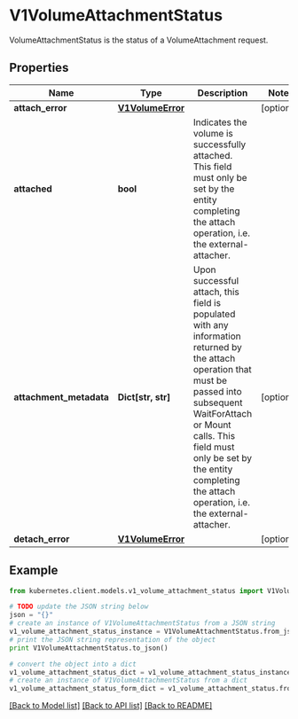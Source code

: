 # V1VolumeAttachmentStatus

VolumeAttachmentStatus is the status of a VolumeAttachment request.

## Properties
Name | Type | Description | Notes
------------ | ------------- | ------------- | -------------
**attach_error** | [**V1VolumeError**](V1VolumeError.md) |  | [optional] 
**attached** | **bool** | Indicates the volume is successfully attached. This field must only be set by the entity completing the attach operation, i.e. the external-attacher. | 
**attachment_metadata** | **Dict[str, str]** | Upon successful attach, this field is populated with any information returned by the attach operation that must be passed into subsequent WaitForAttach or Mount calls. This field must only be set by the entity completing the attach operation, i.e. the external-attacher. | [optional] 
**detach_error** | [**V1VolumeError**](V1VolumeError.md) |  | [optional] 

## Example

```python
from kubernetes.client.models.v1_volume_attachment_status import V1VolumeAttachmentStatus

# TODO update the JSON string below
json = "{}"
# create an instance of V1VolumeAttachmentStatus from a JSON string
v1_volume_attachment_status_instance = V1VolumeAttachmentStatus.from_json(json)
# print the JSON string representation of the object
print V1VolumeAttachmentStatus.to_json()

# convert the object into a dict
v1_volume_attachment_status_dict = v1_volume_attachment_status_instance.to_dict()
# create an instance of V1VolumeAttachmentStatus from a dict
v1_volume_attachment_status_form_dict = v1_volume_attachment_status.from_dict(v1_volume_attachment_status_dict)
```
[[Back to Model list]](../README.md#documentation-for-models) [[Back to API list]](../README.md#documentation-for-api-endpoints) [[Back to README]](../README.md)


